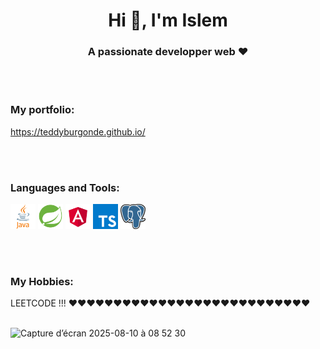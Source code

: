 <h1 align="center">Hi 👋, I'm Islem </h1>
<h3 align="center">A passionate developper web ❤️</h3>
<br>
<br>

<h3 align="left"> My portfolio:</h3>

https://teddyburgonde.github.io/

<br>
<br>

<h3 align="left">Languages and Tools:</h3>

<code><img height="40" width="40" src="https://raw.githubusercontent.com/github/explore/main/topics/java/java.png"></code>
<code><img height="40" width="40" src="https://raw.githubusercontent.com/github/explore/main/topics/spring-boot/spring-boot.png"></code>
<code><img height="40" width="40" src="https://raw.githubusercontent.com/github/explore/main/topics/angular/angular.png"></code>
<code><img height="40" width="40" src="https://raw.githubusercontent.com/github/explore/main/topics/typescript/typescript.png"></code>
<code><img height="40" width="40" src="https://raw.githubusercontent.com/github/explore/main/topics/postgresql/postgresql.png"></code>

<br>
<br>

<h3 align="left">My Hobbies:</h3>

LEETCODE !!! ❤️❤️❤️❤️❤️❤️❤️❤️❤️❤️❤️❤️❤️❤️❤️❤️❤️❤️❤️❤️❤️❤️❤️❤️❤️❤️❤️
<br>
<br>

<img width="359" height="130" alt="Capture d’écran 2025-08-10 à 08 52 30" src="https://github.com/user-attachments/assets/2b47ac57-e7dc-4577-8151-701dc77637f7" />
